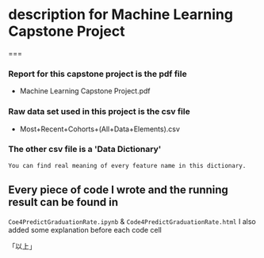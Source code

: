 # description for Machine Learning Capstone Project

===

### Report for this capstone project is the pdf file
  * Machine Learning Capstone Project.pdf
### Raw data set used in this project is the csv file
  * Most+Recent+Cohorts+(All+Data+Elements).csv
### The other csv file is a 'Data Dictionary'  
    You can find real meaning of every feature name in this dictionary.
## Every piece of code I wrote and the running result can be found in
 `Coe4PredictGraduationRate.ipynb` & `Code4PredictGraduationRate.html`
I also added some explanation before each code cell

「以上」